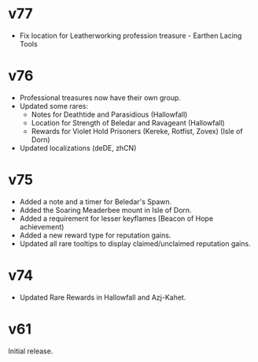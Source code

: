 # v77

* Fix location for Leatherworking profession treasure - Earthen Lacing Tools

# v76

* Professional treasures now have their own group.
* Updated some rares:
    * Notes for Deathtide and Parasidious (Hallowfall)
    * Location for Strength of Beledar and Ravageant (Hallowfall)
    * Rewards for Violet Hold Prisoners (Kereke, Rotfist, Zovex) (Isle of Dorn)
* Updated localizations (deDE, zhCN)

# v75

* Added a note and a timer for Beledar's Spawn.
* Added the Soaring Meaderbee mount in Isle of Dorn.
* Added a requirement for lesser keyflames (Beacon of Hope achievement)
* Added a new reward type for reputation gains.
* Updated all rare tooltips to display claimed/unclaimed reputation gains.

# v74

* Updated Rare Rewards in Hallowfall and Azj-Kahet.

# v61

Initial release.
